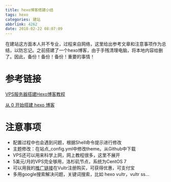 ```yaml
---
title: hexo博客搭建小结
tags: hexo
categories: 建站
abbrlink: 4262
date: 2018-02-22 08:07:09
---
```


 在建站这方面本人并不专业，过程来自网络，这里给出参考文章和注意事项作为总结，以防忘记。之前搭建了一个hexo博客，由于手残清理电脑，将本地内容给删了。因此，备份！备份！备份！重要的事情！<!--more-->


# 参考链接

[VPS服务器搭建Hexo博客教程](https://www.hellolvs.com/hexo/)

[从 0 开始搭建 hexo 博客](https://eliyar.biz/how_to_build_hexo_blog/)

# 注意事项

- 配置过程中也会遇到问题，根据Shell命令提示进行修改
- 主题修改：在站点_config.yml中修改theme。从Github中下载
- VPS还可以用来科学上网，网上教程很多，这里不展开
- 5美元/月的VPS完全够用，洛杉矶节点，系统为CentOS 7
- 可以用我的[推广链接](https://www.vultr.com/?ref=7212869)在Vultr注册购买，可获得优惠，可支付宝
- 多用google搜索解决问题，关键词搜索，比如 hexo vultr，vultr ss...